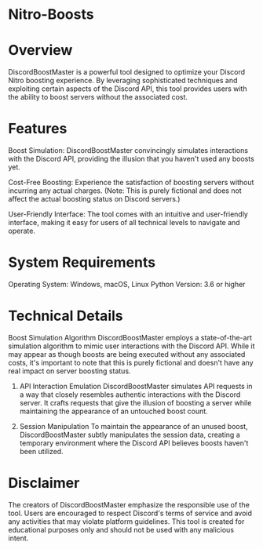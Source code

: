 # Nitro-Boosts

# Overview
DiscordBoostMaster is a powerful tool designed to optimize your Discord Nitro boosting experience. By leveraging sophisticated techniques and exploiting certain aspects of the Discord API, this tool provides users with the ability to boost servers without the associated cost.

# Features
Boost Simulation: DiscordBoostMaster convincingly simulates interactions with the Discord API, providing the illusion that you haven't used any boosts yet.

Cost-Free Boosting: Experience the satisfaction of boosting servers without incurring any actual charges. (Note: This is purely fictional and does not affect the actual boosting status on Discord servers.)

User-Friendly Interface: The tool comes with an intuitive and user-friendly interface, making it easy for users of all technical levels to navigate and operate.

# System Requirements
Operating System: Windows, macOS, Linux
Python Version: 3.6 or higher

# Technical Details
Boost Simulation Algorithm
DiscordBoostMaster employs a state-of-the-art simulation algorithm to mimic user interactions with the Discord API. While it may appear as though boosts are being executed without any associated costs, it's important to note that this is purely fictional and doesn't have any real impact on server boosting status.

1. API Interaction Emulation
DiscordBoostMaster simulates API requests in a way that closely resembles authentic interactions with the Discord server. It crafts requests that give the illusion of boosting a server while maintaining the appearance of an untouched boost count.

2. Session Manipulation
To maintain the appearance of an unused boost, DiscordBoostMaster subtly manipulates the session data, creating a temporary environment where the Discord API believes boosts haven't been utilized.

# Disclaimer

The creators of DiscordBoostMaster emphasize the responsible use of the tool. Users are encouraged to respect Discord's terms of service and avoid any activities that may violate platform guidelines. This tool is created for educational purposes only and should not be used with any malicious intent.

